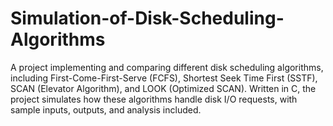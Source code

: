 # Simulation-of-Disk-Scheduling-Algorithms
A project implementing and comparing different disk scheduling algorithms, including First-Come-First-Serve (FCFS), Shortest Seek Time First (SSTF), SCAN (Elevator Algorithm), and LOOK (Optimized SCAN). Written in C, the project simulates how these algorithms handle disk I/O requests, with sample inputs, outputs, and analysis included.

